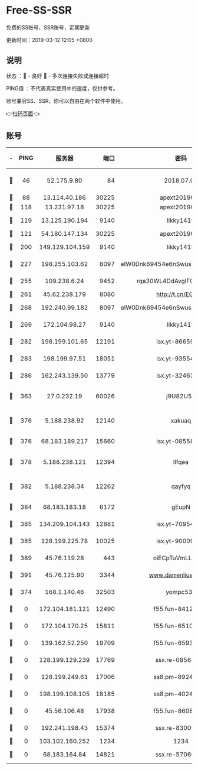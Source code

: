 # Free-SS-SSR

免费的SS账号、SSR账号，定期更新

更新时间：2019-03-12 12:05 +0800

## 说明

状态     ：🙂 - 良好 🙁 - 多次连接失败或连接超时

PING值   ：不代表真实使用中的速度，仅供参考。

账号兼容SS、SSR，你可以自由在两个软件中使用。

👉[扫码页面](https://liesauer.github.io/Free-SS-SSR/)👈

## 账号

|-|PING|服务器|端口|密码|加密方式|区域|
|:----:|:----:|:-----:|-----:|:----:|:----:|:----:|
|🙂|46|52.175.9.80|84|2018.07.07|chacha20-ietf-poly1305|HK|
|🙂|88|13.114.40.186|30225|apext2019006|chacha20|JP|
|🙂|118|13.231.97.18|30225|apext2019006|chacha20|JP|
|🙂|119|13.125.190.194|9140|likky1415|aes-256-cfb|KR|
|🙂|121|54.180.147.134|30225|apext2019006|chacha20|KR|
|🙂|200|149.129.104.159|9140|likky1415|aes-256-cfb|HK|
|🙂|227|198.255.103.62|8097|eIW0Dnk69454e6nSwuspv9DmS201tQ0D|aes-256-cfb|US|
|🙂|255|109.238.6.24|9452|rqa30WL4DdAvgIFG6Fs3znzTa|aes-256-cfb|FR|
|🙂|261|45.62.238.179|8080|http://t.cn/EGJIyrl|rc4-md5|CA|
|🙂|268|192.240.99.182|8097|eIW0Dnk69454e6nSwuspv9DmS201tQ0D|aes-256-cfb|US|
|🙂|269|172.104.98.27|9140|likky1415|aes-256-cfb|JP|
|🙂|282|198.199.101.65|12191|isx.yt-86659721|aes-256-cfb|US|
|🙂|283|198.199.97.51|18051|isx.yt-93554852|aes-256-cfb|US|
|🙂|286|162.243.139.50|13779|isx.yt-32463152|aes-256-cfb|US|
|🙂|363|27.0.232.19|60026|j9U82U53|xchacha20-ietf-poly1305|HK|
|🙂|376|5.188.238.92|12140|xakuaq|chacha20-ietf-poly1305|BR|
|🙂|376|68.183.189.217|15660|isx.yt-08558409|aes-256-cfb|SG|
|🙂|378|5.188.238.121|12394|llfqea|chacha20-ietf-poly1305|BR|
|🙂|382|5.188.238.34|12262|qayfyq|chacha20-ietf-poly1305|BR|
|🙂|384|68.183.183.18|6172|gEupN|aes-256-cfb|SG|
|🙂|385|134.209.104.143|12881|isx.yt-70954741|aes-256-cfb|SG|
|🙂|385|128.199.225.78|10025|isx.yt-90009058|aes-256-cfb|SG|
|🙂|389|45.76.119.28|443|oiECpTuVmLLxk4Ts|aes-256-cfb|AU|
|🙂|391|45.76.125.90|3344|www.darrenliuwei.com|aes-256-cfb|AU|
|🙂|374|168.1.140.46|32503|yompc535|aes-256-cfb|AU|
|🙁|0|172.104.181.121|12490|f55.fun-84129293|aes-256-cfb|SG|
|🙁|0|172.104.170.25|15811|f55.fun-65106653|aes-256-cfb|SG|
|🙁|0|139.162.52.250|19709|f55.fun-65932073|aes-256-cfb|SG|
|🙁|0|128.199.129.239|17769|ssx.re-08568423|aes-256-cfb|SG|
|🙁|0|128.199.249.61|17006|ss8.pm-89241157|aes-256-cfb|SG|
|🙁|0|198.199.108.105|18185|ss8.pm-40243246|aes-256-cfb|US|
|🙁|0|45.56.106.48|17938|f55.fun-86086915|aes-256-cfb|US|
|🙁|0|192.241.198.43|15374|ssx.re-83009337|aes-256-cfb|US|
|🙁|0|103.102.160.252|1234|1234|rc4-md5|JP|
|🙁|0|68.183.164.84|14821|ssx.re-57066553|aes-256-cfb|US|
